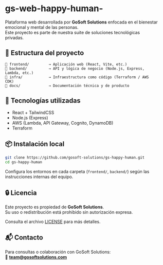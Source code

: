 # gs-web-happy-human-

Plataforma web desarrollada por **GoSoft Solutions** enfocada en el bienestar emocional y mental de las personas.  
Este proyecto es parte de nuestra suite de soluciones tecnológicas privadas.

## 🧩 Estructura del proyecto

```
📁 frontend/         → Aplicación web (React, Vite, etc.)
📁 backend/          → API y lógica de negocio (Node.js, Express, Lambda, etc.)
📁 infra/            → Infraestructura como código (Terraform / AWS CDK)
📁 docs/             → Documentación técnica y de producto
```

## 🚀 Tecnologías utilizadas

- React + TailwindCSS
- Node.js (Express)
- AWS (Lambda, API Gateway, Cognito, DynamoDB)
- Terraform

## 📦 Instalación local

```bash
git clone https://github.com/gosoft-solutions/gs-happy-human.git
cd gs-happy-human
```

Configura los entornos en cada carpeta (`frontend/`, `backend/`) según las instrucciones internas del equipo.

## 🔒 Licencia

Este proyecto es propiedad de **GoSoft Solutions**.  
Su uso o redistribución está prohibido sin autorización expresa.

Consulta el archivo [LICENSE](./LICENSE) para más detalles.

## 📬 Contacto

Para consultas o colaboración con GoSoft Solutions:  
📧 **team@gosoftsolutions.com**
